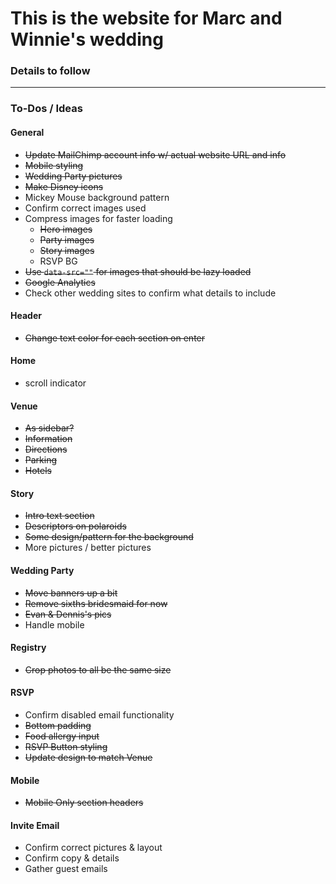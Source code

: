# This is the website for Marc and Winnie's wedding

### Details to follow

---

### To-Dos / Ideas
#### General
- ~~Update MailChimp account info w/ actual website URL and info~~
- ~~Mobile styling~~
- ~~Wedding Party pictures~~
- ~~Make Disney icons~~
- Mickey Mouse background pattern
- Confirm correct images used
- Compress images for faster loading
    + ~~Hero images~~
    + ~~Party images~~
    + ~~Story images~~
    + RSVP BG
- ~~Use `data-src=""` for images that should be lazy loaded~~
- ~~Google Analytics~~
- Check other wedding sites to confirm what details to include

#### Header
- ~~Change text color for each section on enter~~

#### Home
- scroll indicator

#### Venue
- ~~As sidebar?~~
- ~~Information~~
- ~~Directions~~
- ~~Parking~~
- ~~Hotels~~

#### Story
- ~~Intro text section~~
- ~~Descriptors on polaroids~~
- ~~Some design/pattern for the background~~
- More pictures / better pictures

#### Wedding Party
- ~~Move banners up a bit~~
- ~~Remove sixths bridesmaid for now~~
- ~~Evan & Dennis's pics~~
- Handle mobile

#### Registry
- ~~Crop photos to all be the same size~~

#### RSVP
- Confirm disabled email functionality
- ~~Bottom padding~~
- ~~Food allergy input~~
- ~~RSVP Button styling~~
- ~~Update design to match Venue~~

#### Mobile
- ~~Mobile Only section headers~~

#### Invite Email
- Confirm correct pictures & layout
- Confirm copy & details
- Gather guest emails
